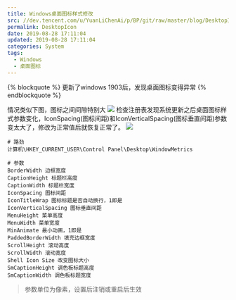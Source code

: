 ```yaml
---
title: Windows桌面图标样式修改
src: //dev.tencent.com/u/YuanLiChenAi/p/BP/git/raw/master/blog/DesktopIcon/title.jpg #图片
permalink: DesktopIcon
date: 2019-08-28 17:11:04
updated: 2019-08-28 17:11:04
categories: System
tags:
  - Windows
  - 桌面图标
---
```

{% blockquote %}
更新了windows 1903后，发现桌面图标变得异常
{% endblockquote %}
<!--more-->
情况类似下图，图标之间间隙特别大
![](https://dev.tencent.com/u/YuanLiChenAi/p/BP/git/raw/master/blog/DesktopIcon/2019-08-29-21-38-48.png)
检查注册表发现系统更新之后桌面图标样式参数变化，IconSpacing(图标间距)和IconVerticalSpacing(图标垂直间距)参数变太大了，修改为正常值后就恢复正常了。
![](https://dev.tencent.com/u/YuanLiChenAi/p/BP/git/raw/master/blog/DesktopIcon/2019-08-29-22-12-01.png)

```text
# 路劲
计算机\HKEY_CURRENT_USER\Control Panel\Desktop\WindowMetrics

# 参数
BorderWidth 边框宽度
CaptionHeight 标题栏高度
CaptionWidth 标题栏宽度
IconSpacing 图标间距
IconTitleWrap 图标标题是否自动换行，1即是
IconVerticalSpacing 图标垂直间距
MenuHeight 菜单高度
MenuWidth 菜单宽度
MinAnimate 最小动画，1即是
PaddedBorderWidth 填充边框宽度
ScrollHeight 滚动高度
ScrollWidth 滚动宽度
Shell Icon Size 改变图标大小
SmCaptionHeight 调色板标题高度
SmCaptionWidth 调色板标题宽度
```

>参数单位为像素，设置后注销或重启后生效

<br>
<br>